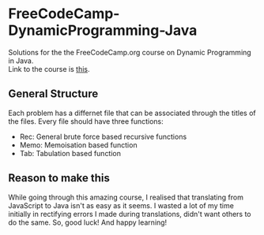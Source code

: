 # FreeCodeCamp-DynamicProgramming-Java
Solutions for the the FreeCodeCamp.org course on Dynamic Programming in Java.<br/>
Link to the course is [this](https://youtu.be/oBt53YbR9Kk).

## General Structure
Each problem has a differnet file that can be associated through the titles of the files. Every file should have three functions:
* Rec: General brute force based recursive functions
* Memo: Memoisation based function
* Tab: Tabulation based function


## Reason to make this
While going through this amazing course, I realised that translating from JavaScript to Java isn't as easy as it seems. I wasted a lot of my time initially in rectifying errors I made during translations, didn't want others to do the same. So, good luck! And happy learning!

